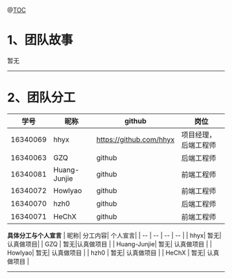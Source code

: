 ﻿@[TOC](团队与分工)

# 1、团队故事
暂无

---

# 2、团队分工

| 学号 | 昵称| github | 岗位 |
| -- | -- | -- | -- |
| 16340069| hhyx| https://github.com/hhyx| 项目经理， 后端工程师|
| 16340063 | GZQ |  github |后端工程师 |
| 16340081 | Huang-Junjie| github | 前端工程师 |
| 16340072 | Howlyao| github | 前端工程师 |
| 16340070 | hzh0 | github | 后端工程师 |
| 16340071 | HeChX | github | 前端工程师 |


**具体分工与个人宣言**
|  昵称| 分工内容| 个人宣言|
| -- | -- | -- | -- |
| hhyx| 暂无| 认真做项目|
 | GZQ |  暂无|认真做项目 |
 | Huang-Junjie| 暂无| 认真做项目 |
 | Howlyao| 暂无| 认真做项目 |
 | hzh0 | 暂无| 认真做项目 |
 | HeChX | 暂无| 认真做项目 |


---


